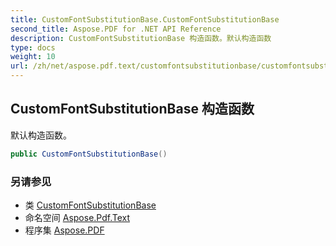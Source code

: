 ```yaml
---
title: CustomFontSubstitutionBase.CustomFontSubstitutionBase
second_title: Aspose.PDF for .NET API Reference
description: CustomFontSubstitutionBase 构造函数。默认构造函数
type: docs
weight: 10
url: /zh/net/aspose.pdf.text/customfontsubstitutionbase/customfontsubstitutionbase/
---
```

## CustomFontSubstitutionBase 构造函数

默认构造函数。

```csharp
public CustomFontSubstitutionBase()
```

### 另请参见

* 类 [CustomFontSubstitutionBase](../)
* 命名空间 [Aspose.Pdf.Text](../../../aspose.pdf.text/)
* 程序集 [Aspose.PDF](../../../)